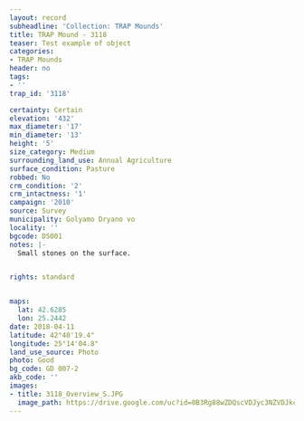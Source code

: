 ```yaml
---
layout: record
subheadline: 'Collection: TRAP Mounds'
title: TRAP Mound - 3118
teaser: Test example of object
categories:
- TRAP Mounds
header: no
tags:
- ''
trap_id: '3118'

certainty: Certain
elevation: '432'
max_diameter: '17'
min_diameter: '13'
height: '5'
size_category: Medium
surrounding_land_use: Annual Agriculture
surface_condition: Pasture
robbed: No
crm_condition: '2'
crm_intactness: '1'
campaign: '2010'
source: Survey
municipality: Golyamo Dryano vo
locality: ''
bgcode: DS001
notes: |-
  Small stones on the surface.


rights: standard


maps:
  lat: 42.6285
  lon: 25.2442
date: 2018-04-11
latitude: 42°40'19.4"
longitude: 25°14'04.8"
land_use_source: Photo
photo: Good
bg_code: GD 007-2
akb_code: ''
images:
- title: 3118_Overview_S.JPG
  image_path: https://drive.google.com/uc?id=0B3Rg88wZDQscVDJyc3NZVDJkczA
---
```

